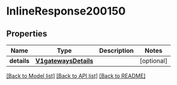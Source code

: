 # InlineResponse200150

## Properties
Name | Type | Description | Notes
------------ | ------------- | ------------- | -------------
**details** | [**V1gatewaysDetails**](V1gatewaysDetails.md) |  | [optional] 

[[Back to Model list]](../README.md#documentation-for-models) [[Back to API list]](../README.md#documentation-for-api-endpoints) [[Back to README]](../README.md)

